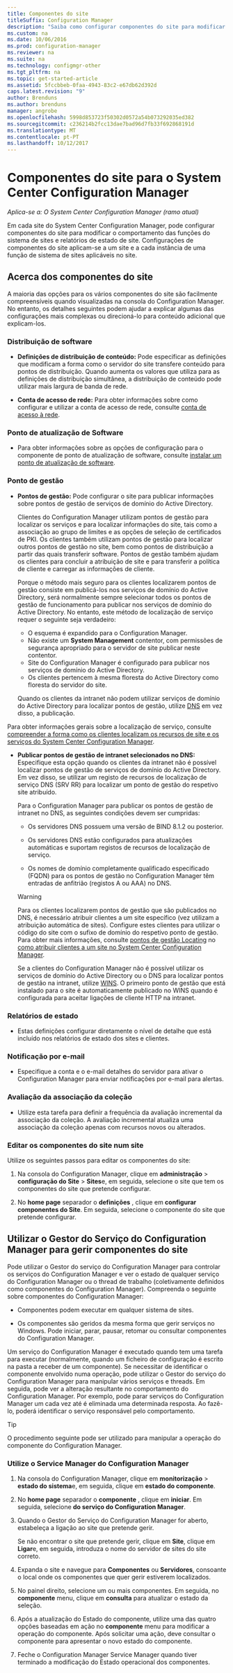 ```yaml
---
title: Componentes do site
titleSuffix: Configuration Manager
description: "Saiba como configurar componentes do site para modificar o comportamento das funções do sistema de sites e relatórios de estado de site."
ms.custom: na
ms.date: 10/06/2016
ms.prod: configuration-manager
ms.reviewer: na
ms.suite: na
ms.technology: configmgr-other
ms.tgt_pltfrm: na
ms.topic: get-started-article
ms.assetid: 5fccbbeb-0faa-4943-83c2-e67db62d392d
caps.latest.revision: "9"
author: Brenduns
ms.author: brenduns
manager: angrobe
ms.openlocfilehash: 5998d853723f50302d0572a54b073292035ed382
ms.sourcegitcommit: c236214b2fcc13dae7bad96d7fb33f692868191d
ms.translationtype: MT
ms.contentlocale: pt-PT
ms.lasthandoff: 10/12/2017
---
```

# <a name="site-components-for-system-center-configuration-manager"></a>Componentes do site para o System Center Configuration Manager

*Aplica-se a: O System Center Configuration Manager (ramo atual)*

Em cada site do System Center Configuration Manager, pode configurar componentes do site para modificar o comportamento das funções do sistema de sites e relatórios de estado de site. Configurações de componentes do site aplicam-se a um site e a cada instância de uma função de sistema de sites aplicáveis no site.  

## <a name="about-site-components"></a>Acerca dos componentes do site  
 A maioria das opções para os vários componentes do site são facilmente compreensíveis quando visualizadas na consola do Configuration Manager. No entanto, os detalhes seguintes podem ajudar a explicar algumas das configurações mais complexas ou direcioná-lo para conteúdo adicional que explicam-los.  

### <a name="software-distribution"></a>Distribuição de software  

-   **Definições de distribuição de conteúdo:**  Pode especificar as definições que modificam a forma como o servidor do site transfere conteúdo para pontos de distribuição. Quando aumenta os valores que utiliza para as definições de distribuição simultânea, a distribuição de conteúdo pode utilizar mais largura de banda de rede.  

-   **Conta de acesso de rede:**  Para obter informações sobre como configurar e utilizar a conta de acesso de rede, consulte [conta de acesso à rede](../../../../core/plan-design/hierarchy/manage-accounts-to-access-content.md#bkmk_NAA).  

### <a name="software-update-point"></a>Ponto de atualização de Software  

-   Para obter informações sobre as opções de configuração para o componente de ponto de atualização de software, consulte [instalar um ponto de atualização de software](../../../../sum/get-started/install-a-software-update-point.md).  

### <a name="management-point"></a>Ponto de gestão  

-   **Pontos de gestão:** Pode configurar o site para publicar informações sobre pontos de gestão de serviços de domínio do Active Directory.  

     Clientes do Configuration Manager utilizam pontos de gestão para localizar os serviços e para localizar informações do site, tais como a associação ao grupo de limites e as opções de seleção de certificados de PKI. Os clientes também utilizam pontos de gestão para localizar outros pontos de gestão no site, bem como pontos de distribuição a partir das quais transferir software. Pontos de gestão também ajudam os clientes para concluir a atribuição de site e para transferir a política de cliente e carregar as informações de cliente.  

     Porque o método mais seguro para os clientes localizarem pontos de gestão consiste em publicá-los nos serviços de domínio do Active Directory, será normalmente sempre selecionar todos os pontos de gestão de funcionamento para publicar nos serviços de domínio do Active Directory. No entanto, este método de localização de serviço requer o seguinte seja verdadeiro:

     - O esquema é expandido para o Configuration Manager.
     - Não existe um **System Management** contentor, com permissões de segurança apropriado para o servidor de site publicar neste contentor.
     - Site do Configuration Manager é configurado para publicar nos serviços de domínio do Active Directory.
     - Os clientes pertencem à mesma floresta do Active Directory como floresta do servidor do site.  

     Quando os clientes da intranet não podem utilizar serviços de domínio do Active Directory para localizar pontos de gestão, utilize [DNS](../../../../core/plan-design/hierarchy/understand-how-clients-find-site-resources-and-services.md#bkmk_dns) em vez disso, a publicação.  

 Para obter informações gerais sobre a localização de serviço, consulte [compreender a forma como os clientes localizam os recursos de site e os serviços do System Center Configuration Manager](../../../../core/plan-design/hierarchy/understand-how-clients-find-site-resources-and-services.md).  

-   **Publicar pontos de gestão de intranet selecionados no DNS:** Especifique esta opção quando os clientes da intranet não é possível localizar pontos de gestão de serviços de domínio do Active Directory. Em vez disso, se utilizar um registo de recursos de localização de serviço DNS (SRV RR) para localizar um ponto de gestão do respetivo site atribuído.  

    Para o Configuration Manager para publicar os pontos de gestão de intranet no DNS, as seguintes condições devem ser cumpridas:  

    -   Os servidores DNS possuem uma versão de BIND 8.1.2 ou posterior.  

    -   Os servidores DNS estão configurados para atualizações automáticas e suportam registos de recursos de localização de serviço.  

    -   Os nomes de domínio completamente qualificado especificado (FQDN) para os pontos de gestão no Configuration Manager têm entradas de anfitrião (registos A ou AAA) no DNS.  

    > [!WARNING]  
    >  Para os clientes localizarem pontos de gestão que são publicados no DNS, é necessário atribuir clientes a um site específico (vez utilizam a atribuição automática de sites). Configure estes clientes para utilizar o código do site com o sufixo de domínio do respetivo ponto de gestão. Para obter mais informações, consulte [pontos de gestão Locating](/sccm/core/clients/deploy/assign-clients-to-a-site#locating-management-points) no [como atribuir clientes a um site no System Center Configuration Manager](/sccm/core/clients/deploy/assign-clients-to-a-site).  

     Se a clientes do Configuration Manager não é possível utilizar os serviços de domínio do Active Directory ou o DNS para localizar pontos de gestão na intranet, utilize [WINS](../../../../core/plan-design/hierarchy/understand-how-clients-find-site-resources-and-services.md#bkmk_wins). O primeiro ponto de gestão que está instalado para o site é automaticamente publicado no WINS quando é configurada para aceitar ligações de cliente HTTP na intranet.  

### <a name="status-reporting"></a>Relatórios de estado  

-   Estas definições configurar diretamente o nível de detalhe que está incluído nos relatórios de estado dos sites e clientes.  

### <a name="email-notification"></a>Notificação por e-mail  

-   Especifique a conta e o e-mail detalhes do servidor para ativar o Configuration Manager para enviar notificações por e-mail para alertas.  

### <a name="collection-membership-evaluation"></a>Avaliação da associação da coleção  

-   Utilize esta tarefa para definir a frequência da avaliação incremental da associação da coleção. A avaliação incremental atualiza uma associação da coleção apenas com recursos novos ou alterados.  

### <a name="edit-the-site-components-at-a-site"></a>Editar os componentes do site num site  

Utilize os seguintes passos para editar os componentes do site:

1.  Na consola do Configuration Manager, clique em **administração** > **configuração do Site** > **Sites**e, em seguida, selecione o site que tem os componentes do site que pretende configurar.  

2.  No **home page** separador o **definições** , clique em **configurar componentes do Site**. Em seguida, selecione o componente do site que pretende configurar.  

##  <a name="BKMK_ServiceMgr"></a> Utilizar o Gestor do Serviço do Configuration Manager para gerir componentes do site  
Pode utilizar o Gestor do serviço do Configuration Manager para controlar os serviços do Configuration Manager e ver o estado de qualquer serviço do Configuration Manager ou o thread de trabalho (coletivamente definidos como componentes do Configuration Manager). Compreenda o seguinte sobre componentes do Configuration Manager:  

-   Componentes podem executar em qualquer sistema de sites.  

-   Os componentes são geridos da mesma forma que gerir serviços no Windows. Pode iniciar, parar, pausar, retomar ou consultar componentes do Configuration Manager.  

Um serviço do Configuration Manager é executado quando tem uma tarefa para executar (normalmente, quando um ficheiro de configuração é escrito na pasta a receber de um componente). Se necessitar de identificar o componente envolvido numa operação, pode utilizar o Gestor do serviço do Configuration Manager para manipular vários serviços e threads. Em seguida, pode ver a alteração resultante no comportamento do Configuration Manager. Por exemplo, pode parar serviços do Configuration Manager um cada vez até é eliminada uma determinada resposta. Ao fazê-lo, poderá identificar o serviço responsável pelo comportamento.  

> [!TIP]  
>  O procedimento seguinte pode ser utilizado para manipular a operação do componente do Configuration Manager.  

### <a name="use-the-configuration-manager-service-manager"></a>Utilize o Service Manager do Configuration Manager  

1.  Na consola do Configuration Manager, clique em **monitorização** >  **estado do sistema**e, em seguida, clique em **estado do componente**.  

2.  No **home page** separador o **componente** , clique em **iniciar**. Em seguida, selecione **do serviço do Configuration Manager**.  

3.  Quando o Gestor do Serviço do Configuration Manager for aberto, estabeleça a ligação ao site que pretende gerir.  

     Se não encontrar o site que pretende gerir, clique em **Site**, clique em **Ligar**e, em seguida, introduza o nome do servidor de sites do site correto.  

4.  Expanda o site e navegue para **Componentes** ou **Servidores**, consoante o local onde os componentes que quer gerir estiverem localizados.  

5.  No painel direito, selecione um ou mais componentes. Em seguida, no **componente** menu, clique em **consulta** para atualizar o estado da seleção.  

6.  Após a atualização do Estado do componente, utilize uma das quatro opções baseadas em ação no **componente** menu para modificar a operação do componente. Após solicitar uma ação, deve consultar o componente para apresentar o novo estado do componente.  

7.  Feche o Configuration Manager Service Manager quando tiver terminado a modificação do Estado operacional dos componentes.  
